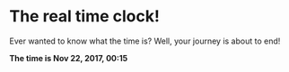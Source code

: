 # The real time clock!

Ever wanted to know what the time is? Well, your journey is about to end!

**The time is Nov 22, 2017, 00:15**